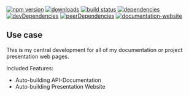 <!-- #!/usr/bin/env markdown
-*- coding: utf-8 -*-

region header

Copyright Torben Sickert 16.12.2012

License
-------

This library written by Torben Sickert stand under a creative commons naming
3.0 unported license. see http://creativecommons.org/licenses/by/3.0/deed.de

endregion -->

[![npm version](https://badge.fury.io/js/documentation-website.svg)](https://www.npmjs.com/package/documentation-website)
[![downloads](https://img.shields.io/npm/dy/documentation-website.svg)](https://www.npmjs.com/package/documentation-website)
[![build status](https://travis-ci.org/thaibault/documentationWebsite.svg?branch=master)](https://travis-ci.org/thaibault/documentationWebsite)
[![dependencies](https://img.shields.io/david/thaibault/documentation-website.svg)](https://david-dm.org/thaibault/documentation-website)
[![devDependencies](https://img.shields.io/david/dev/thaibault/documentation-website.svg)](https://david-dm.org/thaibault/documentation-website?type=dev)
[![peerDependencies](https://img.shields.io/david/peer/thaibault/documentation-website.svg)](https://david-dm.org/thaibault/documentation-website?type=peer)
[![documentation-website](https://img.shields.io/website-up-down-green-red/https/www.npmjs.com/package/documentation-website.svg?label=documentation-website)](https://www.npmjs.com/package/documentation-website)

Use case
--------

This is my central development for all of my documentation or project
presentation web pages.

Included Features:

- Auto-building API-Documentation
- Auto-building Presentation Website

<!-- region vim modline
vim: set tabstop=4 shiftwidth=4 expandtab:
vim: foldmethod=marker foldmarker=region,endregion:
endregion -->
